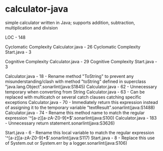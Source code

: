 # calculator-java
simple calculator written in Java; supports addition, subtraction, multiplication and division


LOC - 148



Cyclomatic Complexity Calculator.java - 26
Cyclomatic Complexity Start.java - 3



Cognitive Complexity Calculator.java - 29
Cognitive Complexity Start.java - 3



Calculator.java - 18 - Rename method "ToString" to prevent any misunderstanding/clash with method "toString" defined in superclass "java.lang.Object".sonarlint(java:S1845)
Calculator.java - 62 - Unnecessary temporary when converting from String
Calculator.java - 63 - Can be replaced with multicatch or several catch clauses catching specific exceptions
Calculator.java - 70 - Immediately return this expression instead of assigning it to the temporary variable "textResult".sonarlint(java:S1488)
Calculator.java - 74 - Rename this method name to match the regular expression '^[a-z][a-zA-Z0-9]*$'.sonarlint(java:S100)
Calculator.java - 183 - Unnecessary return statement.sonarlint(java:S3626)

Start.java - 6 - Rename this local variable to match the regular expression '^[a-z][a-zA-Z0-9]*$'.sonarlint(java:S117)
Start.java - 8 - Replace this use of System.out or System.err by a logger.sonarlint(java:S106)


